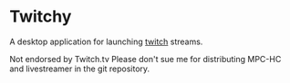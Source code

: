 # Twitchy
A desktop application for launching [twitch](http://twitch.tv) streams.

Not endorsed by Twitch.tv
Please don't sue me for distributing MPC-HC and livestreamer in the git repository.
